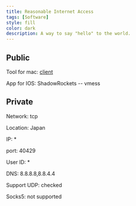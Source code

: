 ```yaml
---
title: Reasonable Internet Access
tags: [Software]
style: fill
color: dark
description: A way to say "hello" to the world.
---
```


## Public

Tool for mac: [client](https://hongyi-huang.github.io/download/V2RayX.app.zip)

App for IOS: ShadowRockets -- vmess


## Private
Network: tcp

Location: Japan

IP: *

port: 40429

User ID: *

DNS: 8.8.8.8,8.8.4.4

Support UDP: checked

Socks5: not supported

